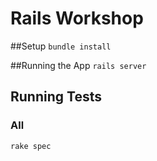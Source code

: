 # Rails Workshop

##Setup
`bundle install`

##Running the App
`rails server`

## Running Tests

### All
`rake spec`

